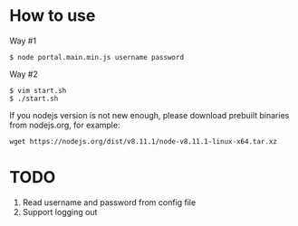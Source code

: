 How to use
======================

Way #1
```
$ node portal.main.min.js username password
```

Way #2
```
$ vim start.sh
$ ./start.sh
```

If you nodejs version is not new enough, please download prebuilt binaries from nodejs.org, for example:

```
wget https://nodejs.org/dist/v8.11.1/node-v8.11.1-linux-x64.tar.xz
```

TODO
======================
1. Read username and password from config file
3. Support logging out
